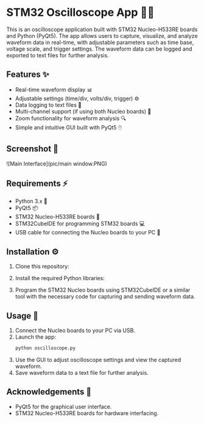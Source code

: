 # STM32 Oscilloscope App 🔦🔬

This is an oscilloscope application built with STM32 Nucleo-H533RE boards and Python (PyQt5). The app allows users to capture, visualize, and analyze waveform data in real-time, with adjustable parameters such as time base, voltage scale, and trigger settings. The waveform data can be logged and exported to text files for further analysis.

## Features ✨

- Real-time waveform display 📊
- Adjustable settings (time/div, volts/div, trigger) ⚙️
- Data logging to text files 💾
- Multi-channel support (if using both Nucleo boards) 🔐
- Zoom functionality for waveform analysis 🔍
- Simple and intuitive GUI built with PyQt5 🖱️

## Screenshot 📸
![Main Interface](pic/main window.PNG)



## Requirements ⚡

- Python 3.x 🐍
- PyQt5 📦
- STM32 Nucleo-H533RE boards 🫷
- STM32CubeIDE for programming STM32 boards 💻
- USB cable for connecting the Nucleo boards to your PC 🔐

## Installation ⚙️

1. Clone this repository:
   
2. Install the required Python libraries:
  
3. Program the STM32 Nucleo boards using STM32CubeIDE or a similar tool with the necessary code for capturing and sending waveform data.

## Usage 🚀

1. Connect the Nucleo boards to your PC via USB.
2. Launch the app:
   ```bash
   python oscilloscope.py
   ```
3. Use the GUI to adjust oscilloscope settings and view the captured waveform.
4. Save waveform data to a text file for further analysis.


## Acknowledgements 🙏

- PyQt5 for the graphical user interface.
- STM32 Nucleo-H533RE boards for hardware interfacing.


